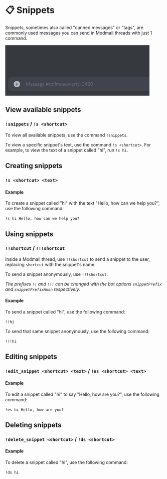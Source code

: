 # 📋 Snippets
Snippets, sometimes also called "canned messages" or "tags", are commonly used messages you can send in Modmail threads with just 1 command.

![Snippets example](snippets.gif)

## View available snippets
### `!snippets` / `!s <shortcut>`

To view all available snippets, use the command `!snippets`.

To view a specific snippet's text, use the command `!s <shortcut>`.
For example, to view the text of a snippet called "hi", run `!s hi`.

## Creating snippets
### `!s <shortcut> <text>`

#### Example
To create a snippet called "hi" with the text "Hello, how can we help you?", use the following command:

`!s hi Hello, how can we help you?` 

## Using snippets
### `!!shortcut` / `!!!shortcut`
Inside a Modmail thread, use `!!shortcut` to send a snippet to the user, replacing `shortcut` with the snippet's name.

To send a snippet anonymously, use `!!!shortcut`.

*The prefixes `!!` and `!!!` can be changed with the bot options `snippetPrefix` and `snippetPrefixAnon` respectively.*

#### Example
To send a snippet called "hi", use the following command:

`!!hi`

To send that same snippet anonymously, use the following command:

`!!!hi`

## Editing snippets
### `!edit_snippet <shortcut> <text>` / `!es <shortcut> <text>`

#### Example
To edit a snippet called "hi" to say "Hello, how are you?", use the following command:

`!es hi Hello, how are you?`

## Deleting snippets
### `!delete_snippet <shortcut>` / `!ds <shortcut>`

#### Example
To delete a snippet called "hi", use the following command:

`!ds hi`
